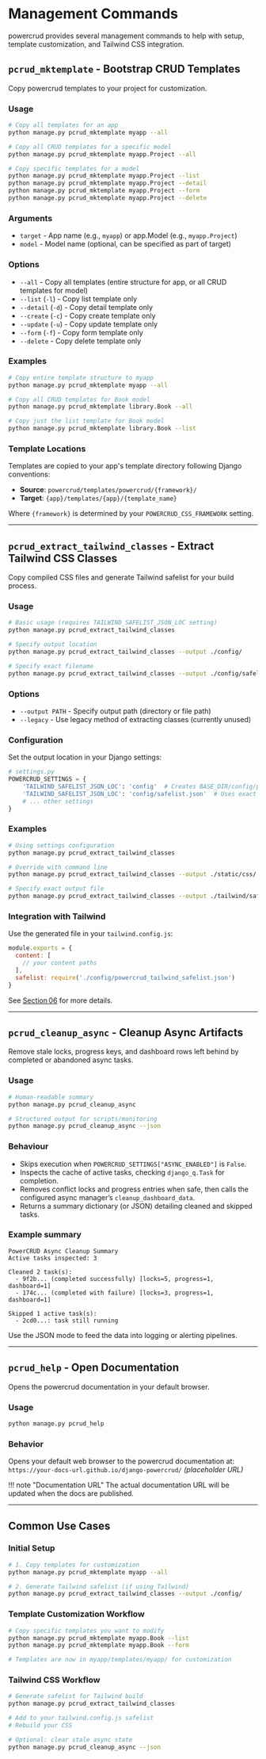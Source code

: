 # Management Commands

powercrud provides several management commands to help with setup, template customization, and Tailwind CSS integration.

## `pcrud_mktemplate` - Bootstrap CRUD Templates

Copy powercrud templates to your project for customization.

### Usage

```bash
# Copy all templates for an app
python manage.py pcrud_mktemplate myapp --all

# Copy all CRUD templates for a specific model
python manage.py pcrud_mktemplate myapp.Project --all

# Copy specific templates for a model
python manage.py pcrud_mktemplate myapp.Project --list
python manage.py pcrud_mktemplate myapp.Project --detail  
python manage.py pcrud_mktemplate myapp.Project --form
python manage.py pcrud_mktemplate myapp.Project --delete
```

### Arguments

- `target` - App name (e.g., `myapp`) or app.Model (e.g., `myapp.Project`)
- `model` - Model name (optional, can be specified as part of target)

### Options

- `--all` - Copy all templates (entire structure for app, or all CRUD templates for model)
- `--list` (`-l`) - Copy list template only
- `--detail` (`-d`) - Copy detail template only  
- `--create` (`-c`) - Copy create template only
- `--update` (`-u`) - Copy update template only
- `--form` (`-f`) - Copy form template only
- `--delete` - Copy delete template only

### Examples

```bash
# Copy entire template structure to myapp
python manage.py pcrud_mktemplate myapp --all

# Copy all CRUD templates for Book model
python manage.py pcrud_mktemplate library.Book --all

# Copy just the list template for Book model
python manage.py pcrud_mktemplate library.Book --list
```

### Template Locations

Templates are copied to your app's template directory following Django conventions:

- **Source**: `powercrud/templates/powercrud/{framework}/`
- **Target**: `{app}/templates/{app}/{template_name}`

Where `{framework}` is determined by your `POWERCRUD_CSS_FRAMEWORK` setting.

---

## `pcrud_extract_tailwind_classes` - Extract Tailwind CSS Classes

Copy compiled CSS files and generate Tailwind safelist for your build process.

### Usage

```bash
# Basic usage (requires TAILWIND_SAFELIST_JSON_LOC setting)
python manage.py pcrud_extract_tailwind_classes

# Specify output location
python manage.py pcrud_extract_tailwind_classes --output ./config/

# Specify exact filename
python manage.py pcrud_extract_tailwind_classes --output ./config/safelist.json
```

### Options

- `--output PATH` - Specify output path (directory or file path)
- `--legacy` - Use legacy method of extracting classes (currently unused)

### Configuration

Set the output location in your Django settings:

```python
# settings.py
POWERCRUD_SETTINGS = {
    'TAILWIND_SAFELIST_JSON_LOC': 'config'  # Creates BASE_DIR/config/powercrud_tailwind_safelist.json
    'TAILWIND_SAFELIST_JSON_LOC': 'config/safelist.json'  # Uses exact filename
    # ... other settings
}
```

### Examples

```bash
# Using settings configuration
python manage.py pcrud_extract_tailwind_classes

# Override with command line
python manage.py pcrud_extract_tailwind_classes --output ./static/css/

# Specify exact output file
python manage.py pcrud_extract_tailwind_classes --output ./tailwind/safelist.json
```

### Integration with Tailwind

Use the generated file in your `tailwind.config.js`:

```javascript
module.exports = {
  content: [
    // your content paths
  ],
  safelist: require('./config/powercrud_tailwind_safelist.json')
}
```

See [Section 06](../guides/06_styling_tailwind.md) for more details.

---

## `pcrud_cleanup_async` - Cleanup Async Artifacts

Remove stale locks, progress keys, and dashboard rows left behind by completed or abandoned async tasks.

### Usage

```bash
# Human-readable summary
python manage.py pcrud_cleanup_async

# Structured output for scripts/monitoring
python manage.py pcrud_cleanup_async --json
```

### Behaviour

- Skips execution when `POWERCRUD_SETTINGS["ASYNC_ENABLED"]` is `False`.
- Inspects the cache of active tasks, checking `django_q.Task` for completion.
- Removes conflict locks and progress entries when safe, then calls the configured async manager’s `cleanup_dashboard_data`.
- Returns a summary dictionary (or JSON) detailing cleaned and skipped tasks.

### Example summary

```
PowerCRUD Async Cleanup Summary
Active tasks inspected: 3

Cleaned 2 task(s):
  - 9f2b... (completed successfully) [locks=5, progress=1, dashboard=1]
  - 174c... (completed with failure) [locks=3, progress=1, dashboard=1]

Skipped 1 active task(s):
  - 2cd0...: task still running
```

Use the JSON mode to feed the data into logging or alerting pipelines.

---

## `pcrud_help` - Open Documentation

Opens the powercrud documentation in your default browser.

### Usage

```bash
python manage.py pcrud_help
```

### Behavior

Opens your default web browser to the powercrud documentation at:
`https://your-docs-url.github.io/django-powercrud/` *(placeholder URL)*

!!! note "Documentation URL"
    The actual documentation URL will be updated when the docs are published.

---

## Common Use Cases

### Initial Setup

```bash
# 1. Copy templates for customization
python manage.py pcrud_mktemplate myapp --all

# 2. Generate Tailwind safelist (if using Tailwind)
python manage.py pcrud_extract_tailwind_classes --output ./config/
```

### Template Customization Workflow

```bash
# Copy specific templates you want to modify
python manage.py pcrud_mktemplate myapp.Book --list
python manage.py pcrud_mktemplate myapp.Book --form

# Templates are now in myapp/templates/myapp/ for customization
```

### Tailwind CSS Workflow

```bash
# Generate safelist for Tailwind build
python manage.py pcrud_extract_tailwind_classes

# Add to your tailwind.config.js safelist
# Rebuild your CSS

# Optional: clear stale async state
python manage.py pcrud_cleanup_async --json
```
